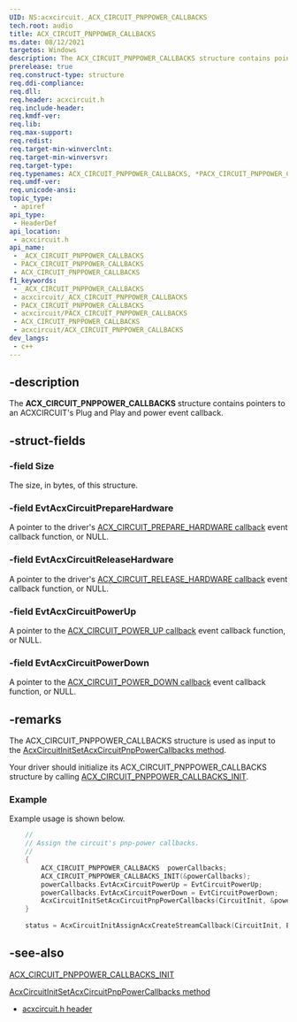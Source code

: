 ```yaml
---
UID: NS:acxcircuit._ACX_CIRCUIT_PNPPOWER_CALLBACKS
tech.root: audio
title: ACX_CIRCUIT_PNPPOWER_CALLBACKS
ms.date: 08/12/2021
targetos: Windows
description: The ACX_CIRCUIT_PNPPOWER_CALLBACKS structure contains pointers to an ACXCIRCUIT's Plug and Play and power event callback functions.
prerelease: true
req.construct-type: structure
req.ddi-compliance: 
req.dll: 
req.header: acxcircuit.h
req.include-header: 
req.kmdf-ver: 
req.lib: 
req.max-support: 
req.redist: 
req.target-min-winverclnt: 
req.target-min-winversvr: 
req.target-type: 
req.typenames: ACX_CIRCUIT_PNPPOWER_CALLBACKS, *PACX_CIRCUIT_PNPPOWER_CALLBACKS
req.umdf-ver: 
req.unicode-ansi: 
topic_type:
 - apiref
api_type:
 - HeaderDef
api_location:
 - acxcircuit.h
api_name:
 - _ACX_CIRCUIT_PNPPOWER_CALLBACKS
 - PACX_CIRCUIT_PNPPOWER_CALLBACKS
 - ACX_CIRCUIT_PNPPOWER_CALLBACKS
f1_keywords:
 - _ACX_CIRCUIT_PNPPOWER_CALLBACKS
 - acxcircuit/_ACX_CIRCUIT_PNPPOWER_CALLBACKS
 - PACX_CIRCUIT_PNPPOWER_CALLBACKS
 - acxcircuit/PACX_CIRCUIT_PNPPOWER_CALLBACKS
 - ACX_CIRCUIT_PNPPOWER_CALLBACKS
 - acxcircuit/ACX_CIRCUIT_PNPPOWER_CALLBACKS
dev_langs:
 - c++
---
```


## -description

The **ACX_CIRCUIT_PNPPOWER_CALLBACKS** structure contains pointers to an ACXCIRCUIT's Plug and Play and power event callback.

## -struct-fields

### -field Size

The size, in bytes, of this structure.

### -field EvtAcxCircuitPrepareHardware

A pointer to the driver's [ACX_CIRCUIT_PREPARE_HARDWARE callback](nc-acxcircuit-evt_acx_factory_circuit_prepare_hardware.md) event callback function, or NULL.

### -field EvtAcxCircuitReleaseHardware

A pointer to the driver's [ACX_CIRCUIT_RELEASE_HARDWARE callback](nc-acxcircuit-evt_acx_factory_circuit_release_hardware.md) event callback function, or NULL.

### -field EvtAcxCircuitPowerUp

A pointer to the [ACX_CIRCUIT_POWER_UP callback](nc-acxcircuit-evt_acx_factory_circuit_power_up.md) event callback function, or NULL.

### -field EvtAcxCircuitPowerDown

A pointer to the [ACX_CIRCUIT_POWER_DOWN callback](nc-acxcircuit-evt_acx_factory_circuit_power_down.md) event callback function, or NULL.

## -remarks

The ACX_CIRCUIT_PNPPOWER_CALLBACKS structure is used as input to the [AcxCircuitInitSetAcxCircuitPnpPowerCallbacks method](nf-acxcircuit-acxcircuitinitsetacxcircuitpnppowercallbacks.md).

Your driver should initialize its ACX_CIRCUIT_PNPPOWER_CALLBACKS structure by calling [ACX_CIRCUIT_PNPPOWER_CALLBACKS_INIT](nf-acxcircuit-acx_circuit_pnppower_callbacks_init.md).

### Example

Example usage is shown below.

```cpp
    //
    // Assign the circuit's pnp-power callbacks.
    //
    {
        ACX_CIRCUIT_PNPPOWER_CALLBACKS  powerCallbacks;
        ACX_CIRCUIT_PNPPOWER_CALLBACKS_INIT(&powerCallbacks);
        powerCallbacks.EvtAcxCircuitPowerUp = EvtCircuitPowerUp;
        powerCallbacks.EvtAcxCircuitPowerDown = EvtCircuitPowerDown;
        AcxCircuitInitSetAcxCircuitPnpPowerCallbacks(CircuitInit, &powerCallbacks);
    }
    
    status = AcxCircuitInitAssignAcxCreateStreamCallback(CircuitInit, EvtCircuitCreateStream);
```

## -see-also

[ACX_CIRCUIT_PNPPOWER_CALLBACKS_INIT](nf-acxcircuit-acx_circuit_pnppower_callbacks_init.md)

[AcxCircuitInitSetAcxCircuitPnpPowerCallbacks method](nf-acxcircuit-acxcircuitinitsetacxcircuitpnppowercallbacks.md)

- [acxcircuit.h header](index.md)

